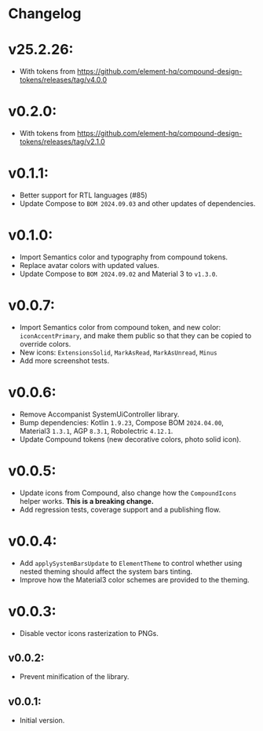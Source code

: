 # Changelog

# v25.2.26:
- With tokens from https://github.com/element-hq/compound-design-tokens/releases/tag/v4.0.0

# v0.2.0:
- With tokens from https://github.com/element-hq/compound-design-tokens/releases/tag/v2.1.0

# v0.1.1:
- Better support for RTL languages (#85)
- Update Compose to `BOM 2024.09.03` and other updates of dependencies.

# v0.1.0:
- Import Semantics color and typography from compound tokens.
- Replace avatar colors with updated values.
- Update Compose to `BOM 2024.09.02` and Material 3 to `v1.3.0`. 

# v0.0.7:

- Import Semantics color from compound token, and new color: `iconAccentPrimary`, and make them public so that they can be copied to override colors.
- New icons: `ExtensionsSolid`, `MarkAsRead`, `MarkAsUnread`, `Minus`
- Add more screenshot tests.

# v0.0.6:

- Remove Accompanist SystemUiController library.
- Bump dependencies: Kotlin `1.9.23`, Compose BOM `2024.04.00`, Material3 `1.3.1`, AGP `8.3.1`, Robolectric `4.12.1`.
- Update Compound tokens (new decorative colors, photo solid icon).

# v0.0.5:

- Update icons from Compound, also change how the `CompoundIcons` helper works. **This is a breaking change.**
- Add regression tests, coverage support and a publishing flow.

# v0.0.4:

- Add `applySystemBarsUpdate` to `ElementTheme` to control whether using nested theming should affect the system bars tinting.
- Improve how the Material3 color schemes are provided to the theming.

# v0.0.3:

- Disable vector icons rasterization to PNGs.

## v0.0.2:

- Prevent minification of the library.

## v0.0.1:

- Initial version.
